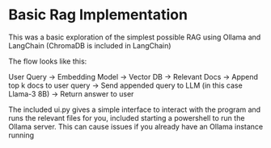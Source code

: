 # Basic Rag Implementation

This was a basic exploration of the simplest possible RAG using Ollama and LangChain (ChromaDB is included in LangChain)

The flow looks like this:

User Query -> Embedding Model -> Vector DB -> Relevant Docs -> Append top k docs to user query -> Send appended query to LLM (in this case Llama-3 8B) -> Return answer to user

The included ui.py gives a simple interface to interact with the program and runs the relevant files for you, included starting a powershell to run the Ollama server. This can cause issues if you already have an Ollama instance running